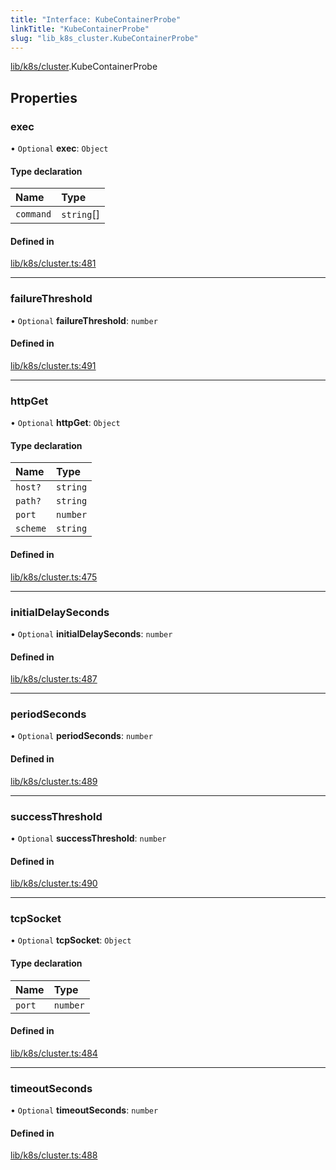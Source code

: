 ```yaml
---
title: "Interface: KubeContainerProbe"
linkTitle: "KubeContainerProbe"
slug: "lib_k8s_cluster.KubeContainerProbe"
---
```


[lib/k8s/cluster](../modules/lib_k8s_cluster.md).KubeContainerProbe

## Properties

### exec

• `Optional` **exec**: `Object`

#### Type declaration

| Name | Type |
| :------ | :------ |
| `command` | `string`[] |

#### Defined in

[lib/k8s/cluster.ts:481](https://github.com/kinvolk/headlamp/blob/ba073244/frontend/src/lib/k8s/cluster.ts#L481)

___

### failureThreshold

• `Optional` **failureThreshold**: `number`

#### Defined in

[lib/k8s/cluster.ts:491](https://github.com/kinvolk/headlamp/blob/ba073244/frontend/src/lib/k8s/cluster.ts#L491)

___

### httpGet

• `Optional` **httpGet**: `Object`

#### Type declaration

| Name | Type |
| :------ | :------ |
| `host?` | `string` |
| `path?` | `string` |
| `port` | `number` |
| `scheme` | `string` |

#### Defined in

[lib/k8s/cluster.ts:475](https://github.com/kinvolk/headlamp/blob/ba073244/frontend/src/lib/k8s/cluster.ts#L475)

___

### initialDelaySeconds

• `Optional` **initialDelaySeconds**: `number`

#### Defined in

[lib/k8s/cluster.ts:487](https://github.com/kinvolk/headlamp/blob/ba073244/frontend/src/lib/k8s/cluster.ts#L487)

___

### periodSeconds

• `Optional` **periodSeconds**: `number`

#### Defined in

[lib/k8s/cluster.ts:489](https://github.com/kinvolk/headlamp/blob/ba073244/frontend/src/lib/k8s/cluster.ts#L489)

___

### successThreshold

• `Optional` **successThreshold**: `number`

#### Defined in

[lib/k8s/cluster.ts:490](https://github.com/kinvolk/headlamp/blob/ba073244/frontend/src/lib/k8s/cluster.ts#L490)

___

### tcpSocket

• `Optional` **tcpSocket**: `Object`

#### Type declaration

| Name | Type |
| :------ | :------ |
| `port` | `number` |

#### Defined in

[lib/k8s/cluster.ts:484](https://github.com/kinvolk/headlamp/blob/ba073244/frontend/src/lib/k8s/cluster.ts#L484)

___

### timeoutSeconds

• `Optional` **timeoutSeconds**: `number`

#### Defined in

[lib/k8s/cluster.ts:488](https://github.com/kinvolk/headlamp/blob/ba073244/frontend/src/lib/k8s/cluster.ts#L488)
